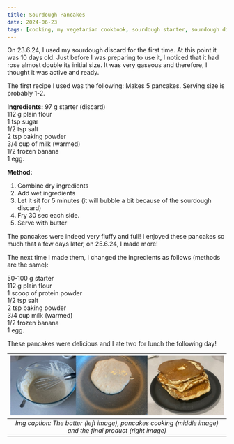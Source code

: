 ```yaml
---
title: Sourdough Pancakes
date: 2024-06-23
tags: [cooking, my vegetarian cookbook, sourdough starter, sourdough discard, pancakes]
---
```


On 23.6.24, I used my sourdough discard for the first time. At this point it was 10 days old. Just before I was preparing to use it, I noticed that it had rose almost double its initial size. It was very gaseous and therefore, I thought it was active and ready. 

The first recipe I used was the following:
Makes 5 pancakes. Serving size is probably 1-2. 

**Ingredients:**
97 g starter (discard)<br/>
112 g plain flour<br/>
1 tsp sugar<br/>
1/2 tsp salt<br/>
2 tsp baking powder<br/> 
3/4 cup of milk (warmed)<br/>
1/2 frozen banana<br/>
1 egg. <br/>

**Method:**
1. Combine dry ingredients
2. Add wet ingredients
3. Let it sit for 5 minutes (it will bubble a bit because of the sourdough discard)
4. Fry 30 sec each side. 
5. Serve with butter

The pancakes were indeed very fluffy and full! I enjoyed these pancakes so much that a few days later, on 25.6.24, I made more! 

The next time I made them, I changed the ingredients as follows (methods are the same): 

50-100 g starter<br/>
112 g plain flour <br/>
1 scoop of protein powder<br/>
1/2 tsp salt<br/>
2 tsp baking powder<br/>
3/4 cup milk (warmed)<br/>
1/2 frozen banana<br/>
1 egg. <br/>

These pancakes were delicious and I ate two for lunch the following day! 

|![](./img/pancakes.jpeg)|
|:---:|
|*Img caption: The batter (left image), pancakes cooking (middle image) and the final product (right image)*|
